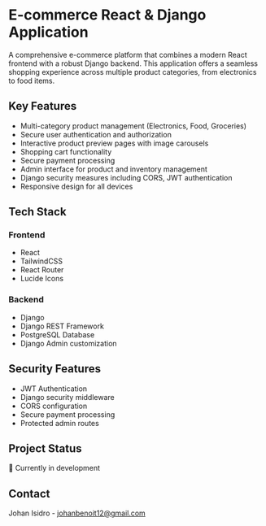 # E-commerce React & Django Application

A comprehensive e-commerce platform that combines a modern React frontend with a robust Django backend. This application offers a seamless shopping experience across multiple product categories, from electronics to food items.

## Key Features
- Multi-category product management (Electronics, Food, Groceries)
- Secure user authentication and authorization
- Interactive product preview pages with image carousels
- Shopping cart functionality
- Secure payment processing
- Admin interface for product and inventory management
- Django security measures including CORS, JWT authentication
- Responsive design for all devices

## Tech Stack
### Frontend
- React
- TailwindCSS
- React Router
- Lucide Icons

### Backend
- Django
- Django REST Framework
- PostgreSQL Database
- Django Admin customization

## Security Features
- JWT Authentication
- Django security middleware
- CORS configuration
- Secure payment processing
- Protected admin routes

## Project Status
🚧 Currently in development

## Contact
Johan Isidro - johanbenoit12@gmail.com